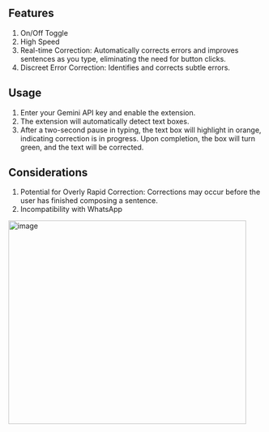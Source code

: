 ## Features

1.  On/Off Toggle
2.  High Speed
3.  Real-time Correction: Automatically corrects errors and improves sentences as you type, eliminating the need for button clicks.
4.  Discreet Error Correction: Identifies and corrects subtle errors.

## Usage

1.  Enter your Gemini API key and enable the extension.
2.  The extension will automatically detect text boxes.
3.  After a two-second pause in typing, the text box will highlight in orange, indicating correction is in progress. Upon completion, the box will turn green, and the text will be corrected.

## Considerations

1.  Potential for Overly Rapid Correction: Corrections may occur before the user has finished composing a sentence.
2.  Incompatibility with WhatsApp

<img width="469" height="401" alt="image" src="https://github.com/user-attachments/assets/c6b5f1b2-bec9-4fdb-9ac9-41017b7e0d9f" />
